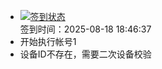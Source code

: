 - [![签到状态](https://github.com/womade/Cloud189-Actions/actions/workflows/main.yml/badge.svg?branch=main)](https://github.com/womade/Cloud189-Actions/actions/workflows/main.yml) <br> 签到时间：2025-08-18 18:46:37
- 开始执行帐号1
- 设备ID不存在，需要二次设备校验
